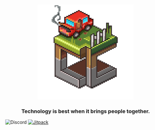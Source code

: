 <p align="center">
	<img src="https://raw.githubusercontent.com/CubeColony/.github/master/profile/CubeColony.png" width=300>
	<h3 align="center">Technology is best when it brings people together.</h3>
</p>

![Discord](https://img.shields.io/discord/935216710842208366?color=84adea&label=CubeColony%20Discord&style=for-the-badge)
[ ![Jitpack](https://img.shields.io/github/release/afollestad/material-dialogs.svg?color=95ea84&label=jitpack&style=for-the-badge)](https://jitpack.io/#CubeColony/Minestom)

